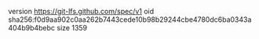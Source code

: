 version https://git-lfs.github.com/spec/v1
oid sha256:f0d9aa902c0aa262b7443cede10b98b29244cbe4780dc6ba0343a404b9b4bebc
size 1359
